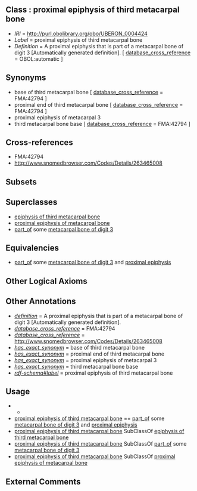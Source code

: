 
## Class : proximal epiphysis of third metacarpal bone

 * *IRI* = http://purl.obolibrary.org/obo/UBERON_0004424
 * *Label* = proximal epiphysis of third metacarpal bone
 * *Definition* = A proximal epiphysis that is part of a metacarpal bone of digit 3 [Automatically generated definition]. [ [database_cross_reference](../../ef/oboInOwl#hasDbXref.md) = OBOL:automatic ]

## Synonyms

 * base of third metacarpal bone [ [database_cross_reference](../../ef/oboInOwl#hasDbXref.md) = FMA:42794 ]
 * proximal end of third metacarpal bone [ [database_cross_reference](../../ef/oboInOwl#hasDbXref.md) = FMA:42794 ]
 * proximal epiphysis of metacarpal 3
 * third metacarpal bone base [ [database_cross_reference](../../ef/oboInOwl#hasDbXref.md) = FMA:42794 ]

## Cross-references

 * FMA:42794
 * http://www.snomedbrowser.com/Codes/Details/263465008

## Subsets


## Superclasses

 * [epiphysis of third metacarpal bone](../../UBERON/93/UBERON_0004393.md)
 * [proximal epiphysis of metacarpal bone](../../UBERON/16/UBERON_0004416.md)
 * [part_of](../../BFO/50/BFO_0000050.md) some [metacarpal bone of digit 3](../../UBERON/47/UBERON_0003647.md)

## Equivalencies

 * [part_of](../../BFO/50/BFO_0000050.md) some [metacarpal bone of digit 3](../../UBERON/47/UBERON_0003647.md) and [proximal epiphysis](../../UBERON/80/UBERON_0004380.md)

## Other Logical Axioms


## Other Annotations

 * *[definition](../../IAO/15/IAO_0000115.md)* = A proximal epiphysis that is part of a metacarpal bone of digit 3 [Automatically generated definition].
 * *[database_cross_reference](../../ef/oboInOwl#hasDbXref.md)* = FMA:42794
 * *[database_cross_reference](../../ef/oboInOwl#hasDbXref.md)* = http://www.snomedbrowser.com/Codes/Details/263465008
 * *[has_exact_synonym](../../ym/oboInOwl#hasExactSynonym.md)* = base of third metacarpal bone
 * *[has_exact_synonym](../../ym/oboInOwl#hasExactSynonym.md)* = proximal end of third metacarpal bone
 * *[has_exact_synonym](../../ym/oboInOwl#hasExactSynonym.md)* = proximal epiphysis of metacarpal 3
 * *[has_exact_synonym](../../ym/oboInOwl#hasExactSynonym.md)* = third metacarpal bone base
 * *[rdf-schema#label](../../el/rdf-schema#label.md)* = proximal epiphysis of third metacarpal bone

## Usage

 * -
 * [proximal epiphysis of third metacarpal bone](../../UBERON/24/UBERON_0004424.md) == [part_of](../../BFO/50/BFO_0000050.md) some [metacarpal bone of digit 3](../../UBERON/47/UBERON_0003647.md) and [proximal epiphysis](../../UBERON/80/UBERON_0004380.md)
 * [proximal epiphysis of third metacarpal bone](../../UBERON/24/UBERON_0004424.md) SubClassOf [epiphysis of third metacarpal bone](../../UBERON/93/UBERON_0004393.md)
 * [proximal epiphysis of third metacarpal bone](../../UBERON/24/UBERON_0004424.md) SubClassOf [part_of](../../BFO/50/BFO_0000050.md) some [metacarpal bone of digit 3](../../UBERON/47/UBERON_0003647.md)
 * [proximal epiphysis of third metacarpal bone](../../UBERON/24/UBERON_0004424.md) SubClassOf [proximal epiphysis of metacarpal bone](../../UBERON/16/UBERON_0004416.md)

## External Comments

